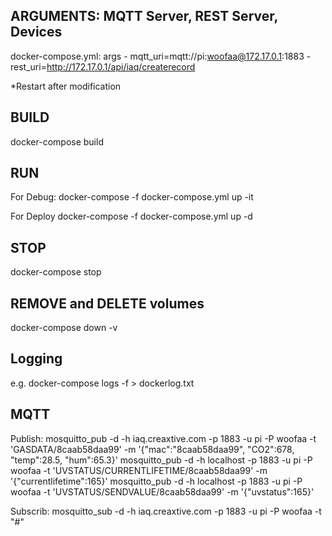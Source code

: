 ## ARGUMENTS: MQTT Server, REST Server, Devices
docker-compose.yml:
    args
    - mqtt_uri=mqtt://pi:woofaa@172.17.0.1:1883
    - rest_uri=http://172.17.0.1/api/iaq/createrecord

*Restart after modification

## BUILD
docker-compose build

## RUN
For Debug:
docker-compose -f docker-compose.yml up -it 

For Deploy
docker-compose -f docker-compose.yml up -d

## STOP
docker-compose stop

## REMOVE and DELETE volumes
docker-compose down -v

## Logging
e.g. docker-compose logs -f > dockerlog.txt


## MQTT
Publish:
mosquitto_pub -d -h iaq.creaxtive.com -p 1883 -u pi -P woofaa -t 'GASDATA/8caab58daa99' -m '{\"mac\":\"8caab58daa99\", \"CO2\":678, \"temp\":28.5, \"hum\":65.3}'
mosquitto_pub -d -h localhost -p 1883 -u pi -P woofaa -t 'UVSTATUS/CURRENTLIFETIME/8caab58daa99' -m '{\"currentlifetime\":165}'
mosquitto_pub -d -h localhost -p 1883 -u pi -P woofaa -t 'UVSTATUS/SENDVALUE/8caab58daa99' -m '{\"uvstatus\":165}'

Subscrib:
mosquitto_sub -d -h iaq.creaxtive.com -p 1883  -u pi -P woofaa -t "#"
